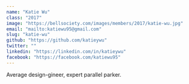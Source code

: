 ```yaml
---
name: "Katie Wu"
class: "2017"
image: "https://bellsociety.com/images/members/2017/katie-wu.jpg"
email: "mailto:katiewu95@gmail.com"
slug: "katie-wu"
github: "https://github.com/katieywu"
twitter: ""
linkedin: "https://linkedin.com/in/katieywu"
facebook: "https://facebook.com/katiewu95"
---
```

Average design-gineer, expert parallel parker.